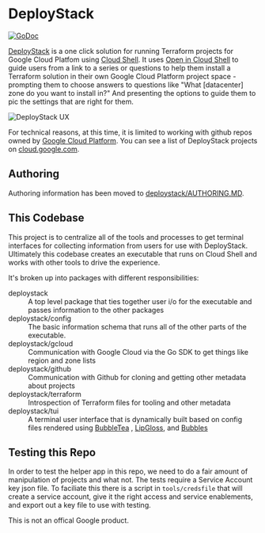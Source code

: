 # DeployStack
[![GoDoc](https://godoc.org/github.com/GoogleCloudPlatform/deploystack?status.svg)](https://godoc.org/github.com/GoogleCloudPlatform/deploystack)


[DeployStack](http://deploystack.dev) is a one click solution for running 
Terraform projects for Google Cloud Platfom using [Cloud Shell](https://cloud.google.com/shell). 
It uses [Open in Cloud Shell](https://cloud.google.com/shell/docs/open-in-cloud-shell) 
to guide users from a link to a series or questions to help them install a 
Terraform solution in their own Google Cloud Platform project space - prompting 
them to choose answers to questions like "What [datacenter] zone do you want to 
install in?" And presenting the options to guide them to pic the settings that 
are right for them. 

![DeployStack UX](/assets/demo.gif)

For technical reasons, at this time, it is limited to working with github repos 
owned by [Google Cloud Platform](https://github.com/GoogleCloudPlatform). You 
can see a list of DeployStack projects on [cloud.google.com](https://cloud.google.com/shell/docs/cloud-shell-tutorials/deploystack).

## Authoring
Authoring information has been moved to [deploystack/AUTHORING.MD](/AUTHORING.MD).


## This Codebase

This project is to centralize all of the tools and processes to get terminal
interfaces for collecting information from users for use with DeployStack. 
Ultimately this codebase creates an executable that runs on Cloud Shell and 
works with other tools to drive the experience.

It's broken up into packages with different responsibilities: 

<dl>
  <dt>deploystack</dt>
  <dd>A top level package that ties together user i/o for the executable and 
  passes information to the other packages</dd>
  <dt>deploystack/config</dt>
  <dd>The basic information schema that runs all of the other parts of the 
  executable.</dd>
  <dt>deploystack/gcloud</dt>
  <dd>Communication with Google Cloud via the Go SDK to get things like
  region and zone lists</dd>
  <dt>deploystack/github</dt>
  <dd>Communication with Github for cloning and getting other metadata about 
  projects</dd>
  <dt>deploystack/terraform</dt>
  <dd>Introspection of Terraform files for tooling and other metadata</dd>
  <dt>deploystack/tui</dt>
  <dd>A terminal user interface that is dynamically built based on config files
  rendered using <a href="https://github.com/charmbracelet/bubbletea">BubbleTea</a> , 
  <a href="https://github.com/charmbracelet/lipgloss">LipGloss</a>, and 
  <a href="https://github.com/charmbracelet/bubbles">Bubbles</a> </dd>
</dl>

## Testing this Repo

In order to test the helper app in this repo, we need to do a fair amount of
manipulation of projects and what not. The tests require a
Service Account key json file. To faciliate this there is a script in
`tools/credsfile` that will create a service account, give it the right access
and service enablements, and export out a key file to use with testing.

This is not an offical Google product.
